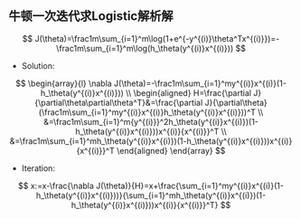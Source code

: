 ## 牛顿一次迭代求Logistic解析解

$$
J(\theta)=\frac1m\sum_{i=1}^m\log(1+e^{-y^{(i)}\theta^Tx^{(i)}})=-\frac1m\sum_{i=1}^m\log(h_\theta(y^{(i)}x^{(i)}))
$$

- Solution:

$$
\begin{array}{l}
\nabla J(\theta)=-\frac1m\sum_{i=1}^my^{(i)}x^{(i)}(1-h_\theta(y^{(i)}x^{(i)})) \\
\begin{aligned}
H=\frac{\partial J}{\partial\theta\partial\theta^T}&=\frac{\partial J}{\partial\theta}(\frac1m\sum_{i=1}^my^{(i)}x^{(i)}h_\theta(y^{(i)}x^{(i)}))^T \\
&=\frac1m\sum_{i=1}^m{y^{(i)}}^2h_\theta(y^{(i)}x^{(i)})(1-h_\theta(y^{(i)}x^{(i)}))x^{(i)}{x^{(i)}}^T \\
&=\frac1m\sum_{i=1}^mh_\theta(y^{(i)}x^{(i)})(1-h_\theta(y^{(i)}x^{(i)}))x^{(i)}{x^{(i)}}^T
\end{aligned}
\end{array}
$$

- Iteration:

$$
x:=x-\frac{\nabla J(\theta)}{H}=x+\frac{\sum_{i=1}^my^{(i)}x^{(i)}(1-h_\theta(y^{(i)}x^{(i)}))}{\sum_{i=1}^mh_\theta(y^{(i)}x^{(i)})(1-h_\theta(y^{(i)}x^{(i)}))x^{(i)}{x^{(i)}}^T}
$$

